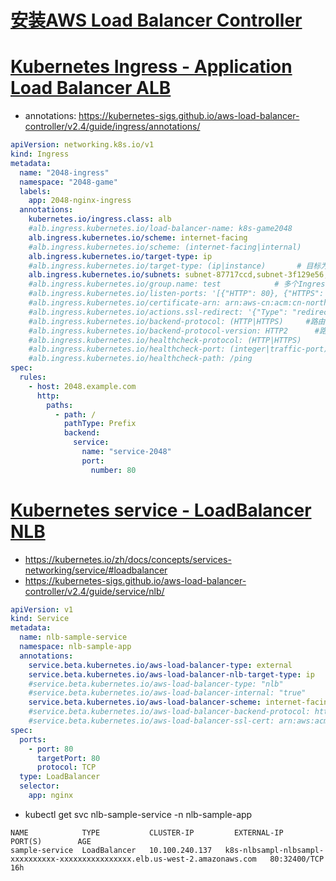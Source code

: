 # [安装AWS Load Balancer Controller](https://docs.aws.amazon.com/zh_cn/eks/latest/userguide/aws-load-balancer-controller.html)

# [Kubernetes Ingress - Application Load Balancer  ALB](https://docs.aws.amazon.com/zh_cn/eks/latest/userguide/alb-ingress.html)
* annotations: https://kubernetes-sigs.github.io/aws-load-balancer-controller/v2.4/guide/ingress/annotations/
```yml
apiVersion: networking.k8s.io/v1
kind: Ingress
metadata:
  name: "2048-ingress"
  namespace: "2048-game"
  labels:
    app: 2048-nginx-ingress
  annotations:
    kubernetes.io/ingress.class: alb
    #alb.ingress.kubernetes.io/load-balancer-name: k8s-game2048
    alb.ingress.kubernetes.io/scheme: internet-facing
    #alb.ingress.kubernetes.io/scheme: (internet-facing|internal)            # internal表示内网alb，internet-facing表示公网alb
    alb.ingress.kubernetes.io/target-type: ip
    #alb.ingress.kubernetes.io/target-type: (ip|instance)       # 目标为Instance，这种类型需配置service为nodePort方式；
    alb.ingress.kubernetes.io/subnets: subnet-87717ccd,subnet-3f129e56,subnet-a7b716dc
    #alb.ingress.kubernetes.io/group.name: test            # 多个Ingress.yaml文件配置相同的group.name和load-balancer-name,则可以共用同一个ALB负载均衡器,控制器将自动合并相同group.name中所有ingress.yaml的ingress规则
    #alb.ingress.kubernetes.io/listen-ports: '[{"HTTP": 80}, {"HTTPS": 443}, {"HTTP": 8080}, {"HTTPS": 8443}]'
    #alb.ingress.kubernetes.io/certificate-arn: arn:aws-cn:acm:cn-northwest-1:475810397983:certificate/0d804345-35a8-48b5-89ba-ebfbc7341c63
    #alb.ingress.kubernetes.io/actions.ssl-redirect: '{"Type": "redirect", "RedirectConfig": { "Protocol": "HTTPS", "Port": "443", "StatusCode": "HTTP_301"}}'
    #alb.ingress.kubernetes.io/backend-protocol: (HTTP|HTTPS)     #路由流量到后端应用所用的协议
    #alb.ingress.kubernetes.io/backend-protocol-version: HTTP2      #路由流量到后端应用所用的协议版本，HTTP2/GRPC,默认为HTTP1
    #alb.ingress.kubernetes.io/healthcheck-protocol: (HTTP|HTTPS)
    #alb.ingress.kubernetes.io/healthcheck-port: (integer|traffic-port)
    #alb.ingress.kubernetes.io/healthcheck-path: /ping
spec:
  rules:
    - host: 2048.example.com
      http:
        paths:
          - path: /
            pathType: Prefix
            backend:
              service:
                name: "service-2048"
                port:
                  number: 80
```


# [Kubernetes service - LoadBalancer NLB](https://docs.aws.amazon.com/zh_cn/eks/latest/userguide/network-load-balancing.html)
* https://kubernetes.io/zh/docs/concepts/services-networking/service/#loadbalancer
* https://kubernetes-sigs.github.io/aws-load-balancer-controller/v2.4/guide/service/nlb/
```yml
apiVersion: v1
kind: Service
metadata:
  name: nlb-sample-service
  namespace: nlb-sample-app
  annotations:
    service.beta.kubernetes.io/aws-load-balancer-type: external         #创建NLB负载均衡器(AWS Load Balancer Controller)，而不是AWS cloud provider load balancer controller
    service.beta.kubernetes.io/aws-load-balancer-nlb-target-type: ip    #创建NLB ip模式，直接将数据包发到pod的ip地址，如要使用此模式，Kubernetes 集群的联网插件（也就是 适用于 Kubernetes 的 AWS CNI 插件）必须将 ENI 上的第二个 IP 地址作为 Pod IP
    #service.beta.kubernetes.io/aws-load-balancer-type: "nlb"           #nlb创建NLB instance模式, nlb-ip创建NLB ip模式。向后兼容 上面注释将被忽略。本质上NLB instance模式和CLB没有本质区别，网络流量完全相同，均需要将流量先转发到Node port。但是使用NLB ip模式则可以跨过ClusterIP流量直达pod,因此可以通过此模式获取client真实ip地址
    #service.beta.kubernetes.io/aws-load-balancer-internal: "true"          #内部负载均衡器
    service.beta.kubernetes.io/aws-load-balancer-scheme: internet-facing
    #service.beta.kubernetes.io/aws-load-balancer-backend-protocol: https   #指定 Pod 使用哪种协议(https|http|ssl|tcp)
    #service.beta.kubernetes.io/aws-load-balancer-ssl-cert: arn:aws:acm:us-east-1:123456789012:certificate/12345678-1234-1234-1234-123456789012
spec:
  ports:
    - port: 80
      targetPort: 80
      protocol: TCP
  type: LoadBalancer
  selector:
    app: nginx
```

* kubectl get svc nlb-sample-service -n nlb-sample-app
```
NAME            TYPE           CLUSTER-IP         EXTERNAL-IP                                                                    PORT(S)        AGE
sample-service  LoadBalancer   10.100.240.137   k8s-nlbsampl-nlbsampl-xxxxxxxxxx-xxxxxxxxxxxxxxxx.elb.us-west-2.amazonaws.com   80:32400/TCP   16h
```